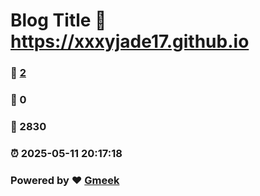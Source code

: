 # Blog Title :link: https://xxxyjade17.github.io 
### :page_facing_up: [2](https://xxxyjade17.github.io/tag.html) 
### :speech_balloon: 0 
### :hibiscus: 2830 
### :alarm_clock: 2025-05-11 20:17:18 
### Powered by :heart: [Gmeek](https://github.com/Meekdai/Gmeek)
